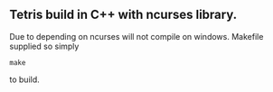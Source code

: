 ## Tetris build in C++ with ncurses library.
Due to depending on ncurses will not compile on windows.
Makefile supplied so simply
```
make
```
to build.
